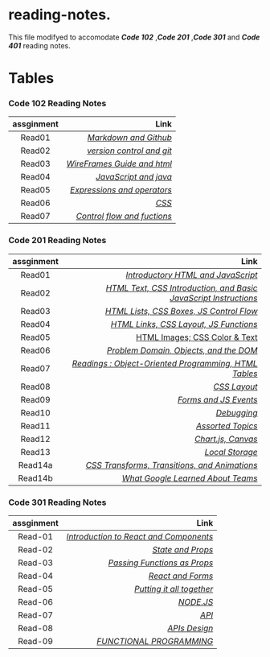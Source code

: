 # reading-notes. 


This file modifyed to accomodate ***Code 102*** ,***Code 201*** ,***Code 301*** and ***Code 401*** reading notes.  

  


# Tables
###  Code 102 Reading Notes 

| assginment |  Link  |
|:-----------------: |-------------:|
|Read01| [*Markdown and Github*](https://ahmad-khaled-zaid.github.io/reading-notes/102/read01) |
|Read02| [*version control and git*](https://ahmad-khaled-zaid.github.io/reading-notes/102/read02) |
|Read03| [*WireFrames Guide and html*](https://ahmad-khaled-zaid.github.io/reading-notes./102/read03) |
|Read04| [*JavaScript and java*](https://ahmad-khaled-zaid.github.io/reading-notes./102/read04) |
|Read05| [*Expressions and operators*](https://ahmad-khaled-zaid.github.io/reading-notes./102/read05) |
|Read06| [*CSS*](https://ahmad-khaled-zaid.github.io/reading-notes./102/read06) |
|Read07| [*Control flow and fuctions*](https://ahmad-khaled-zaid.github.io/reading-notes./102/read07) |




###  Code 201 Reading Notes

| assginment |  Link  |
|:-----------------: |-------------:|
|Read01| [*Introductory HTML and JavaScript*](https://ahmad-khaled-zaid.github.io/reading-notes./201/class-01) |  
|Read02| [*HTML Text, CSS Introduction, and Basic JavaScript Instructions*](https://ahmad-khaled-zaid.github.io/reading-notes./201/class-02) |  
|Read03| [*HTML Lists, CSS Boxes, JS Control Flow*](https://ahmad-khaled-zaid.github.io/reading-notes./201/class-03) |  
|Read04| [*HTML Links, CSS Layout, JS Functions*](https://ahmad-khaled-zaid.github.io/reading-notes./201/class-04) |    
|Read05| [ HTML Images; CSS Color & Text](https://ahmad-khaled-zaid.github.io/reading-notes./201/class-05) |  
|Read06| [*Problem Domain, Objects, and the DOM*](https://ahmad-khaled-zaid.github.io/reading-notes./201/class-06) |  
|Read07| [*Readings : Object-Oriented Programming, HTML Tables*](https://ahmad-khaled-zaid.github.io/reading-notes./201/class-07) |  
|Read08| [*CSS Layout*](https://ahmad-khaled-zaid.github.io/reading-notes./201/class-08) |  
|Read09| [*Forms and JS Events*](https://ahmad-khaled-zaid.github.io/reading-notes./201/class-09) |  
|Read10| [*Debugging*](https://ahmad-khaled-zaid.github.io/reading-notes./201/class-10) |  
|Read11| [*Assorted Topics*](https://ahmad-khaled-zaid.github.io/reading-notes./201/class-11) |  
|Read12| [*Chart.js, Canvas*](https://ahmad-khaled-zaid.github.io/reading-notes./201/class-12) |  
|Read13| [*Local Storage*](https://ahmad-khaled-zaid.github.io/reading-notes./201/class-13) |  
|Read14a| [*CSS Transforms, Transitions, and Animations*](https://ahmad-khaled-zaid.github.io/reading-notes./201/class-14) |  
|Read14b| [*What Google Learned About Teams*](https://ahmad-khaled-zaid.github.io/reading-notes./201/class-14b) |


###  Code 301 Reading Notes

| assginment |  Link  |
|:-----------------: |-------------:|
|Read-01| [*Introduction to React and Components*](https://ahmad-khaled-zaid.github.io/reading-notes./301/Read01) |
|Read-02| [*State and Props*](https://ahmad-khaled-zaid.github.io/reading-notes./301/Read02) |
|Read-03| [*Passing Functions as Props*](https://ahmad-khaled-zaid.github.io/reading-notes./301/Read03) |
|Read-04| [*React and Forms*](https://ahmad-khaled-zaid.github.io/reading-notes./301/Read04) |
|Read-05| [*Putting it all together*](https://ahmad-khaled-zaid.github.io/reading-notes./301/Read05) |
|Read-06| [*NODE.JS*](https://ahmad-khaled-zaid.github.io/reading-notes./301/Read06) |
|Read-07| [*API*](https://ahmad-khaled-zaid.github.io/reading-notes./301/Read07) |
|Read-08| [*APIs Design*](https://ahmad-khaled-zaid.github.io/reading-notes./301/Read08) |
|Read-09| [*FUNCTIONAL PROGRAMMING*](https://ahmad-khaled-zaid.github.io/reading-notes./301/Read09) |



